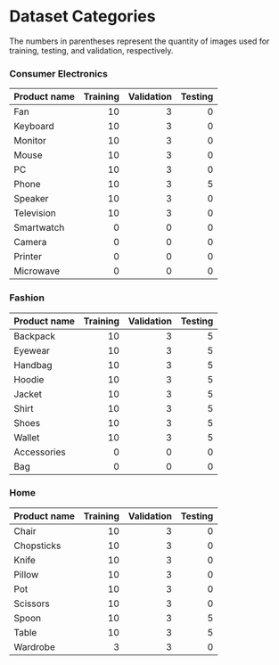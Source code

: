 # Dataset Categories

The numbers in parentheses represent the quantity of images used for training, testing, and validation, respectively.

### Consumer Electronics

| Product name | Training | Validation | Testing |
| ------------ | -------: | ---------: | ------: |
| Fan          |       10 |          3 |       0 |
| Keyboard     |       10 |          3 |       0 |
| Monitor      |       10 |          3 |       0 |
| Mouse        |       10 |          3 |       0 |
| PC           |       10 |          3 |       0 |
| Phone        |       10 |          3 |       5 |
| Speaker      |       10 |          3 |       0 |
| Television   |       10 |          3 |       0 |
| Smartwatch   |        0 |          0 |       0 |
| Camera       |        0 |          0 |       0 |
| Printer      |        0 |          0 |       0 |
| Microwave    |        0 |          0 |       0 |

### Fashion

| Product name | Training | Validation | Testing |
| ------------ | -------: | ---------: | ------: |
| Backpack     |       10 |          3 |       5 |
| Eyewear      |       10 |          3 |       5 |
| Handbag      |       10 |          3 |       5 |
| Hoodie       |       10 |          3 |       5 |
| Jacket       |       10 |          3 |       5 |
| Shirt        |       10 |          3 |       5 |
| Shoes        |       10 |          3 |       5 |
| Wallet       |       10 |          3 |       5 |
| Accessories  |        0 |          0 |       0 |
| Bag          |        0 |          0 |       0 |

### Home

| Product name | Training | Validation | Testing |
| ------------ | -------: | ---------: | ------: |
| Chair        |       10 |          3 |       0 |
| Chopsticks   |       10 |          3 |       0 |
| Knife        |       10 |          3 |       0 |
| Pillow       |       10 |          3 |       0 |
| Pot          |       10 |          3 |       0 |
| Scissors     |       10 |          3 |       0 |
| Spoon        |       10 |          3 |       5 |
| Table        |       10 |          3 |       5 |
| Wardrobe     |        3 |          3 |       0 |
